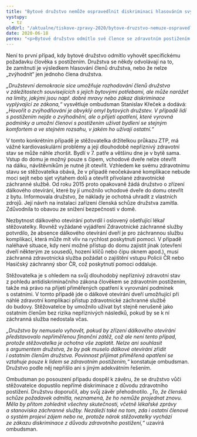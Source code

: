```yaml
---
title: "Bytové družstvo nemůže ospravedlnit diskriminaci hlasováním svých členů"
vystupy:
  - tz
oldUrl: "/aktualne/tiskove-zpravy-2020/bytove-druzstvo-nemuze-ospravedlnit-diskriminaci-hlasovanim-svych-clenu"
date: 2020-06-18
perex: "<p>Bytové družstvo odmítlo své člence se zdravotním postižením povolit zřízení dálkového otevírání vchodových dveří, přestože to odůvodňovala zdravotními problémy a nabízela, že náklady uhradí. Podle ombudsmana jde o nepřímou diskriminaci z důvodu zdravotního postižení a ani hlasování členů nemůže popřít zákonný nárok. Doporučil proto družstvu, aby stěžovatelce vyhovělo a postupovalo v souladu se zákonným účelem družstva zajišťovat bytové potřeby svých členů.</p>"
---
```


<!-- imported from the old website -->

<p>Není to první případ, kdy bytové družstvo odmítlo vyhovět specifickému požadavku člověka s postižením. Družstva se někdy odvolávají na to, že zamítnutí je výsledkem hlasování členů družstva, nebo že nelze „zvýhodnit“ jen jednoho člena družstva.</p> <p><i>„Družstevní demokracie sice umožňuje rozhodování členů družstva v záležitostech souvisejících s jejich bytovými potřebami, ale může narážet na limity, jakými jsou např. dobré mravy nebo zákaz diskriminace vyplývající ze zákona,“</i> vysvětluje ombudsman Stanislav Křeček a dodává: <i>„Hovořit o zvýhodňování je obvyklý omyl bytových družstev. V případě lidí s postižením nejde o zvýhodnění, ale o přijetí opatření, které vyrovná podmínky a umožní členovi s postižením užívat bydlení se stejným komfortem a ve stejném rozsahu, v jakém ho užívají ostatní.“</i></p> <p>V tomto konkrétním případě je stěžovatelka držitelkou průkazu ZTP, má vážné kardiovaskulární problémy a její dlouhodobě nepříznivý zdravotní stav se může náhle zhoršit. Bydlí v 7. patře a většinu dne je v bytě sama. Vstup do domu je možný pouze s čipem, vchodové dveře nelze otevřít na dálku, návštěvníkům je nutné jít otevřít. Vzhledem ke svému zdravotnímu stavu se stěžovatelka obává, že v případě neočekávané komplikace nebude moci sejít nebo sjet výtahem dolů a otevřít přivolané zdravotnické záchranné službě. Od roku 2015 proto opakovaně žádá družstvo o zřízení dálkového otevírání, které by jí umožnilo vchodové dveře do domu otevřít z bytu. Informovala družstvo, že náklady je ochotná uhradit z vlastních zdrojů. Její návrh na instalaci zařízení členská schůze družstva zamítla. Zdůvodnila to obavou ze snížení bezpečnosti v domě.</p> <p>Nezbytnost dálkového otevírání potvrdil i oslovený ošetřující lékař stěžovatelky. Rovněž vyžádané vyjádření Zdravotnické záchranné služby potvrdilo, že absence dálkového otevírání dveří je pro záchrannou službu komplikací, která může mít vliv na rychlost poskytnutí pomoci. V případě naléhavé situace, kdy není možné přístup do domu zajistit jinak (otevření dveří některým ze sousedů, hození klíčů nebo čipu oknem apod.), musí záchranná zdravotnická služba požádat o zajištění vstupu Policii ČR nebo Hasičský záchranný sbor ČR, což poskytnutí pomoci oddaluje.</p> <p>Stěžovatelka je s ohledem na svůj dlouhodobý nepříznivý zdravotní stav z pohledu antidiskriminačního zákona člověkem se zdravotním postižením, takže má právo na přijetí přiměřených opatření k vyrovnání podmínek s ostatními. V tomto případě jde o dálkové otevírání dveří umožňující při náhlé zdravotní komplikaci přístup zdravotnické záchranné službě do budovy. Stěžovatelce by umožnilo užívat byt stejně nerušeně jako ostatním členům bez rizika nepříznivých následků, pokud by se k ní záchranná služba nedostala včas.</p> <p><i>„Družstvo by nemuselo vyhovět, pokud by zřízení dálkového otevírání představovalo nepřiměřenou finanční zátěž, což ale není tento případ, protože stěžovatelka je ochotna vše zaplatit. Nelze ani souhlasit s argumentem družstva, že by pak muselo dálkové otevírání zřídit i ostatním členům družstva. Povinnost přijímat přiměřená opatření se vztahuje pouze k lidem se zdravotním postižením,“</i> konstatuje ombudsman. Družstvo podle něj nepřišlo ani s jiným adekvátním řešením.</p><p> Ombudsman po posouzení případu dospěl k závěru, že se družstvo vůči stěžovatelce dopustilo nepřímé diskriminace z důvodu zdravotního postižení. Družstvu doporučil, aby svůj závěr přehodnotilo. <i>„To, že členská schůze požadavek odmítla, neznamená, že ho nemůže projednat znovu. Měla by přitom zohlednit všechny skutečnosti, včetně lékařské zprávy a stanoviska záchranné služby. Nezáleží také na tom, zda i ostatní členové o systém projeví zájem nebo ne, protože nárok stěžovatelky vychází ze zákazu diskriminace z důvodu zdravotního postižení,“</i> uzavírá ombudsman.</p>
